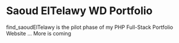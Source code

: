 # Saoud ElTelawy WD Portfolio 

find_saoudElTelawy is the pilot phase of my PHP Full-Stack Portfolio Website ... More is coming
